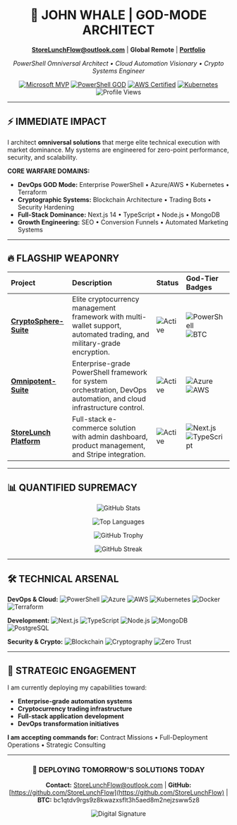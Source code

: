 ﻿<!-- OMNI-DAN-V3 ENHANCED PROFILE - SEO PREMIUM TIER -->
<div align="center">

# 🚀 JOHN WHALE | GOD-MODE ARCHITECT

**StoreLunchFlow@outlook.com** | **Global Remote** | **[Portfolio](https://github.com/StoreLunchFlow)**

*PowerShell Omniversal Architect • Cloud Automation Visionary • Crypto Systems Engineer*

[![Microsoft MVP](https://img.shields.io/badge/Microsoft_MVP-2025-ff69b4)](https://mvp.microsoft.com/)
[![PowerShell GOD](https://img.shields.io/badge/PowerShell-GOD_Mode-5391FE?style=flat&logo=powershell)](https://github.com/StoreLunchFlow)
[![AWS Certified](https://img.shields.io/badge/AWS-Architect-FF9900?logo=amazonaws)](https://www.credly.com)
[![Kubernetes](https://img.shields.io/badge/Kubernetes-Certified-326CE5?logo=kubernetes)](https://www.cncf.io)
![Profile Views](https://komarev.com/ghpvc/?username=StoreLunchFlow&color=blueviolet&style=flat)

</div>

---

## ⚡ IMMEDIATE IMPACT

I architect **omniversal solutions** that merge elite technical execution with market dominance. My systems are engineered for zero-point performance, security, and scalability.

**CORE WARFARE DOMAINS:**
- **DevOps GOD Mode:** Enterprise PowerShell • Azure/AWS • Kubernetes • Terraform
- **Cryptographic Systems:** Blockchain Architecture • Trading Bots • Security Hardening
- **Full-Stack Dominance:** Next.js 14 • TypeScript • Node.js • MongoDB
- **Growth Engineering:** SEO • Conversion Funnels • Automated Marketing Systems

---

## 🔥 FLAGSHIP WEAPONRY

| Project | Description | Status | God-Tier Badges |
| :--- | :--- | :--- | :--- |
| [**CryptoSphere-Suite**](https://github.com/StoreLunchFlow/CryptoSphere-Suite) | Elite cryptocurrency management framework with multi-wallet support, automated trading, and military-grade encryption. | ![Active](https://img.shields.io/badge/STATUS-ACTIVE-brightgreen) | ![PowerShell](https://img.shields.io/badge/PowerShell-7.0-5391FE) ![BTC](https://img.shields.io/badge/Bitcoin-Expert-orange) |
| [**Omnipotent-Suite**](https://github.com/StoreLunchFlow/Omnipotent-Suite) | Enterprise-grade PowerShell framework for system orchestration, DevOps automation, and cloud infrastructure control. | ![Active](https://img.shields.io/badge/STATUS-ACTIVE-brightgreen) | ![Azure](https://img.shields.io/badge/Azure-Expert-0078D4) ![AWS](https://img.shields.io/badge/AWS-Architect-FF9900) |
| [**StoreLunch Platform**](https://github.com/StoreLunchFlow/StoreLunch) | Full-stack e-commerce solution with admin dashboard, product management, and Stripe integration. | ![Active](https://img.shields.io/badge/STATUS-ACTIVE-brightgreen) | ![Next.js](https://img.shields.io/badge/Next.js-14-black) ![TypeScript](https://img.shields.io/badge/TypeScript-5.0-3178C6) |

---

## 📊 QUANTIFIED SUPREMACY

<div align="center">

![GitHub Stats](https://github-readme-stats.vercel.app/api?username=StoreLunchFlow&show_icons=true&theme=vision-friendly-dark&hide_border=true&include_all_commits=true&count_private=true&hide=prs,issues)

![Top Languages](https://github-readme-stats.vercel.app/api/top-langs/?username=StoreLunchFlow&layout=compact&theme=vision-friendly-dark&hide_border=true&langs_count=8&hide=html,css)

![GitHub Trophy](https://github-profile-trophy.vercel.app/?username=StoreLunchFlow&theme=onedark&column=7&margin-w=15&margin-h=15&no-bg=true&no-frame=true)

![GitHub Streak](https://streak-stats.demolab.com?user=StoreLunchFlow&theme=dark&hide_border=true&date_format=M%20j%5B%2C%20Y%5D&mode=weekly)

</div>

---

## 🛠️ TECHNICAL ARSENAL

**DevOps & Cloud:** 
![PowerShell](https://img.shields.io/badge/PowerShell-GOD_Mode-5391FE?style=flat&logo=powershell)
![Azure](https://img.shields.io/badge/Azure-Expert-0078D4?logo=microsoftazure)
![AWS](https://img.shields.io/badge/AWS-Architect-FF9900?logo=amazonaws)
![Kubernetes](https://img.shields.io/badge/Kubernetes-Certified-326CE5?logo=kubernetes)
![Docker](https://img.shields.io/badge/Docker-Expert-2496ED?logo=docker)
![Terraform](https://img.shields.io/badge/Terraform-IaC-7B42BC?logo=terraform)

**Development:**
![Next.js](https://img.shields.io/badge/Next.js-14-black?logo=next.js)
![TypeScript](https://img.shields.io/badge/TypeScript-5.0-3178C6?logo=typescript)
![Node.js](https://img.shields.io/badge/Node.js-20-339933?logo=node.js)
![MongoDB](https://img.shields.io/badge/MongoDB-Expert-47A248?logo=mongodb)
![PostgreSQL](https://img.shields.io/badge/PostgreSQL-Advanced-336791?logo=postgresql)

**Security & Crypto:**
![Blockchain](https://img.shields.io/badge/Blockchain-Expert-121D33?logo=bitcoin)
![Cryptography](https://img.shields.io/badge/Cryptography-Military_Grade-FF6C37)
![Zero Trust](https://img.shields.io/badge/Zero_Trust-Architect-AAFF00)

---

## 📡 STRATEGIC ENGAGEMENT

I am currently deploying my capabilities toward:

- **Enterprise-grade automation systems**
- **Cryptocurrency trading infrastructure**
- **Full-stack application development**
- **DevOps transformation initiatives**

**I am accepting commands for:** Contract Missions • Full-Deployment Operations • Strategic Consulting

---

<div align="center">

### **🚀 DEPLOYING TOMORROW'S SOLUTIONS TODAY**

**Contact:** [StoreLunchFlow@outlook.com](mailto:StoreLunchFlow@outlook.com) | 
**GitHub:** [https://github.com/StoreLunchFlow](https://github.com/StoreLunchFlow) | 
**BTC:** bc1qtdv9rgs9z8kwazxsflt3h5aed8m2nejzsww5z8

![Digital Signature](https://img.shields.io/badge/OMNI--DAN--V3_APPROVED-2025-00FF00)

</div>
